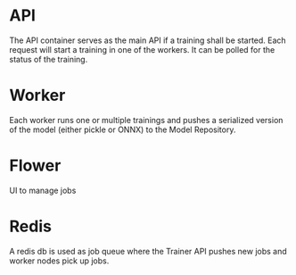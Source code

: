# API
The API container serves as the main API if a training shall be started. Each request will start a training in one of the workers. It can be polled for the status of the training.

# Worker
Each worker runs one or multiple trainings and pushes a serialized version of the model (either pickle or ONNX) to the Model Repository.

# Flower
UI to manage jobs

# Redis
A redis db is used as job queue where the Trainer API pushes new jobs and worker nodes pick up jobs.